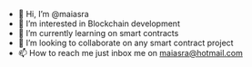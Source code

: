 - 👋 Hi, I’m @maiasra
- 👀 I’m interested in Blockchain development 
- 🌱 I’m currently learning on smart contracts
- 💞️ I’m looking to collaborate on any smart contract project
- 📫 How to reach me just inbox me on maiasra@hotmail.com 

<!---
maiasra/maiasra is a ✨ special ✨ repository because its `README.md` (this file) appears on your GitHub profile.
You can click the Preview link to take a look at your changes.
--->
